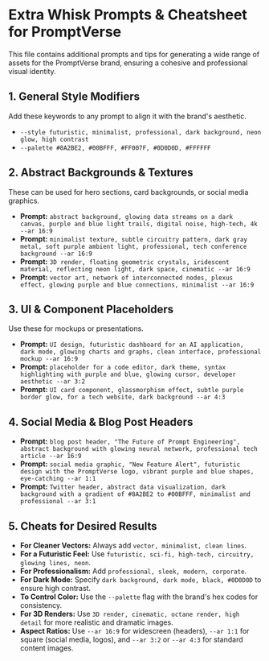 
# Extra Whisk Prompts & Cheatsheet for PromptVerse

This file contains additional prompts and tips for generating a wide range of assets for the PromptVerse brand, ensuring a cohesive and professional visual identity.

## 1. General Style Modifiers

Add these keywords to any prompt to align it with the brand's aesthetic.

*   `--style futuristic, minimalist, professional, dark background, neon glow, high contrast`
*   `--palette #8A2BE2, #00BFFF, #FF007F, #0D0D0D, #FFFFFF`

## 2. Abstract Backgrounds & Textures

These can be used for hero sections, card backgrounds, or social media graphics.

*   **Prompt:** `abstract background, glowing data streams on a dark canvas, purple and blue light trails, digital noise, high-tech, 4k --ar 16:9`
*   **Prompt:** `minimalist texture, subtle circuitry pattern, dark gray metal, soft purple ambient light, professional, tech conference background --ar 16:9`
*   **Prompt:** `3D render, floating geometric crystals, iridescent material, reflecting neon light, dark space, cinematic --ar 16:9`
*   **Prompt:** `vector art, network of interconnected nodes, plexus effect, glowing purple and blue connections, minimalist --ar 16:9`

## 3. UI & Component Placeholders

Use these for mockups or presentations.

*   **Prompt:** `UI design, futuristic dashboard for an AI application, dark mode, glowing charts and graphs, clean interface, professional mockup --ar 16:9`
*   **Prompt:** `placeholder for a code editor, dark theme, syntax highlighting with purple and blue, glowing cursor, developer aesthetic --ar 3:2`
*   **Prompt:** `UI card component, glassmorphism effect, subtle purple border glow, for a tech website, dark background --ar 4:3`

## 4. Social Media & Blog Post Headers

*   **Prompt:** `blog post header, "The Future of Prompt Engineering", abstract background with glowing neural network, professional tech article --ar 16:9`
*   **Prompt:** `social media graphic, "New Feature Alert", futuristic design with the PromptVerse logo, vibrant purple and blue shapes, eye-catching --ar 1:1`
*   **Prompt:** `Twitter header, abstract data visualization, dark background with a gradient of #8A2BE2 to #00BFFF, minimalist and professional --ar 3:1`

## 5. Cheats for Desired Results

*   **For Cleaner Vectors:** Always add `vector, minimalist, clean lines`.
*   **For a Futuristic Feel:** Use `futuristic, sci-fi, high-tech, circuitry, glowing lines, neon`.
*   **For Professionalism:** Add `professional, sleek, modern, corporate`.
*   **For Dark Mode:** Specify `dark background, dark mode, black, #0D0D0D` to ensure high contrast.
*   **To Control Color:** Use the `--palette` flag with the brand's hex codes for consistency.
*   **For 3D Renders:** Use `3D render, cinematic, octane render, high detail` for more realistic and dramatic images.
*   **Aspect Ratios:** Use `--ar 16:9` for widescreen (headers), `--ar 1:1` for square (social media, logos), and `--ar 3:2` or `--ar 4:3` for standard content images.
